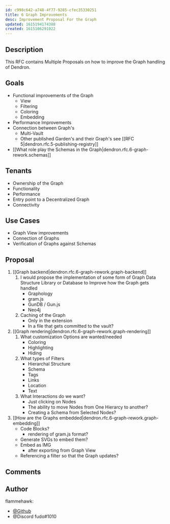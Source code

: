 ```yaml
---
id: c998c642-a748-4f77-9285-cfec35330251
title: 6 Graph Improvements
desc: Improvement Proposal For the Graph
updated: 1615194174388
created: 1615106291022
---
```


## Description

This RFC contains Multiple Proposals on how to improve the Graph handling of Dendron.

## Goals

- Functional improvements of the Graph
  - View
  - Filtering
  - Coloring
  - Embedding
- Performance Improvements
- Connection between Graph's
  - Multi-Vault
  - Other published Garden's and their Graph's see [[RFC 5|dendron.rfc.5-publishing-registry]]
- [[What role play the Schemas in the Graph|dendron.rfc.6-graph-rework.schemas]]

## Tenants

- Ownership of the Graph
- Functionality
- Performance
- Entry point to a Decentralized Graph
- Connectivity

## Use Cases

- Graph View improvements
- Connection of Graphs
- Verification of Graphs against Schemas

## Proposal

1. [[Graph backend|dendron.rfc.6-graph-rework.graph-backend]]
    1. I would propose the implementation of some form of Graph Data Structure Library or Database to Improve how the Graph gets handled
        - Graphology
        - gram.js
        - GunDB / Gun.js
        - Neo4j
    1. Caching of the Graph
        - Only in the extension
        - In a file that gets committed to the vault?
2. [[Graph rendering|dendron.rfc.6-graph-rework.graph-rendering]]
    1. What customization Options are wanted/needed
        - Coloring
        - Highlighting
        - Hiding
    1. What types of Filters
        - Hierarchal Structure
        - Schema
        - Tags
        - Links
        - Location
        - Text
    1. What Interactions do we want?
        - Just clicking on Nodes
        - The ability to move Nodes from One Hierarcy to another?
        - Creating a Schema from Selected Nodes?
3. [[How are the Graphs embedded|dendron.rfc.6-graph-rework.graph-embedding]]
    - Code Blocks?
        - rendering of gram.js format?
    - Generate SVGs to embed them?
    - Embed as IMG
        - after exporting from Graph View
    - Referencing a filter so that the Graph updates?

## Comments

## Author

flammehawk:

- [@Github](https://github.com/flammehawk)
- @Discord fudo#1010
